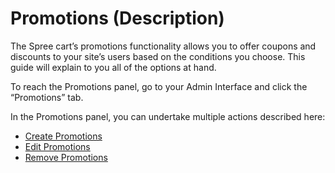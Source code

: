 # Promotions \(Description\)

The Spree cart’s promotions functionality allows you to offer coupons and discounts to your site’s users based on the conditions you choose. This guide will explain to you all of the options at hand.

To reach the Promotions panel, go to your Admin Interface and click the “Promotions” tab.

In the Promotions panel, you can undertake multiple actions described here:

* [Create Promotions](https://guides.spreecommerce.org/user/promotions/creating_promotions.html)
* [Edit Promotions](https://guides.spreecommerce.org/user/promotions/editing_promotions.html)
* [Remove Promotions](https://guides.spreecommerce.org/user/promotions/removing_promotions.html)

